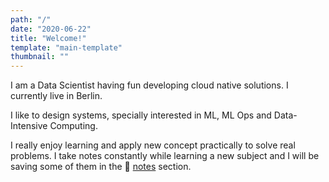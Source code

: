 ```yaml
---
path: "/"
date: "2020-06-22"
title: "Welcome!"
template: "main-template"
thumbnail: ""
---
```


I am a Data Scientist having fun developing cloud native solutions. I currently live in <span class="colored-text_1">Berlin</span>.

I like to design systems, specially interested in <span class="colored-text_3">ML</span>, <span class="colored-text_3">ML Ops</span> and <span class="colored-text_3">Data-Intensive Computing</span>.

I really enjoy learning and apply new concept practically to solve real problems. I take notes constantly while learning a new subject and I will be saving some of them in the :closed_book: [notes](/notes) section.
